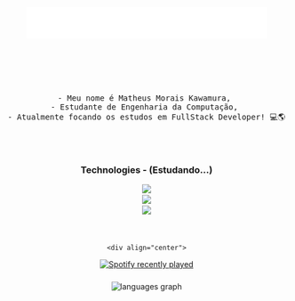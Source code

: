 <div align="center">

<div>
  <img src="assets/ola!.gif">
</div>
<br><br>

<pre>
<br>

- Meu nome é Matheus Morais Kawamura, 
- Estudante de Engenharia da Computação, 
- Atualmente focando os estudos em FullStack Developer! 💻🌎

<br>
</pre>

  <h3>Technologies - (Estudando...)</h3>
    <div>
      <img src="https://skillicons.dev/icons?i=html,css,js" />
    </div>
    <div>
      <img src="https://skillicons.dev/icons?i=typescript,php,cs" />
    </div>
    <div>
      <img src="https://skillicons.dev/icons?i=dotnet,react,git" />
    </div>
    <br><br>

    <div align="center">
  <a href="https://open.spotify.com/user/ihdyo37jpk1zfrlgdnj06mni6">
    <img src="https://spotify-recently-played-readme.vercel.app/api?user=ihdyo37jpk1zfrlgdnj06mni6&count=3&unique=true" alt="Spotify recently played"  />
  </a>
</div>

###

<div align="center">
  <img src="https://github-readme-stats.vercel.app/api/top-langs?username=kwuraa&locale=pt-br&hide_title=true&layout=compact&card_width=320&langs_count=5&theme=tokyonight&hide_border=true&order=2" height="150" alt="languages graph"  />
</div>

###
    
</div>
